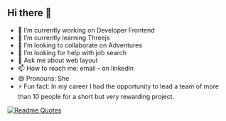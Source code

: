 ## Hi there 👋

- 🔭 I’m currently working on Developer Frontend
- 🌱 I’m currently learning Threejs
- 👯 I’m looking to collaborate on Adventures
- 🤔 I’m looking for help with job search
- 💬 Ask me about web layout
- 📫 How to reach me: email - on linkedin
- 😄 Pronouns: She
- ⚡ Fun fact: In my career I had the opportunity to lead a team of more than 10 people for a short but very rewarding project.

[![Readme Quotes](https://quotes-github-readme.vercel.app/api?type=horizontal&theme=algolia?border=true)](https://github.com/piyushsuthar/github-readme-quotes)
